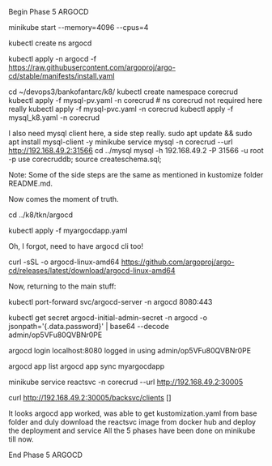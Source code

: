 Begin Phase 5 ARGOCD

minikube start --memory=4096 --cpus=4

kubectl create ns argocd

kubectl apply -n argocd -f https://raw.githubusercontent.com/argoproj/argo-cd/stable/manifests/install.yaml

cd ~/devops3/bankofantarc/k8/
kubectl create namespace corecrud
kubectl apply -f mysql-pv.yaml -n corecrud # ns corecrud not required here really
kubectl apply -f mysql-pvc.yaml -n corecrud
kubectl apply -f mysql_k8.yaml -n corecrud

I also need mysql client here, a side step really.
sudo apt update && sudo apt install mysql-client -y
minikube service mysql -n corecrud --url
http://192.168.49.2:31566
cd ../mysql
mysql -h 192.168.49.2 -P 31566 -u root -p
use corecruddb;
source createschema.sql;

Note: Some of the side steps are the same as mentioned in kustomize folder README.md.

Now comes the moment of truth. 

cd ../k8/tkn/argocd

kubectl apply -f  myargocdapp.yaml

Oh, I forgot, need to have argocd cli too!

curl -sSL -o argocd-linux-amd64 https://github.com/argoproj/argo-cd/releases/latest/download/argocd-linux-amd64

Now, returning to the main stuff:

kubectl port-forward svc/argocd-server -n argocd 8080:443

kubectl get secret argocd-initial-admin-secret -n argocd -o jsonpath='{.data.password}' | base64 --decode
admin/op5VFu80QVBNr0PE

argocd login localhost:8080
logged in using admin/op5VFu80QVBNr0PE

argocd app list
argocd app sync myargocdapp

minikube service reactsvc -n corecrud --url
http://192.168.49.2:30005

curl http://192.168.49.2:30005/backsvc/clients
[]

It looks argocd app worked, was able to get kustomization.yaml from base folder and duly download the reactsvc image from docker hub and deploy the deployment and service
All the 5 phases have been done on minikube till now.

End Phase 5 ARGOCD
